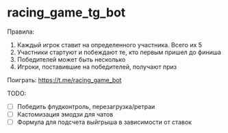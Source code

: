 # racing_game_tg_bot

Правила:
1. Каждый игрок ставит на определенного участника. Всего их 5
2. Участники стартуют и побеждают те, кто первым пришел до финиша
3. Победителей может быть несколько
4. Игроки, поставившие на победителей, получают приз

Поиграть: https://t.me/racing_game_bot

TODO:
- [ ] Победить флудконтроль, перезагрузка/ретраи
- [ ] Кастомизация эмодзи для чатов
- [ ] Формула для подсчета выйгрыша в зависимости от ставок
